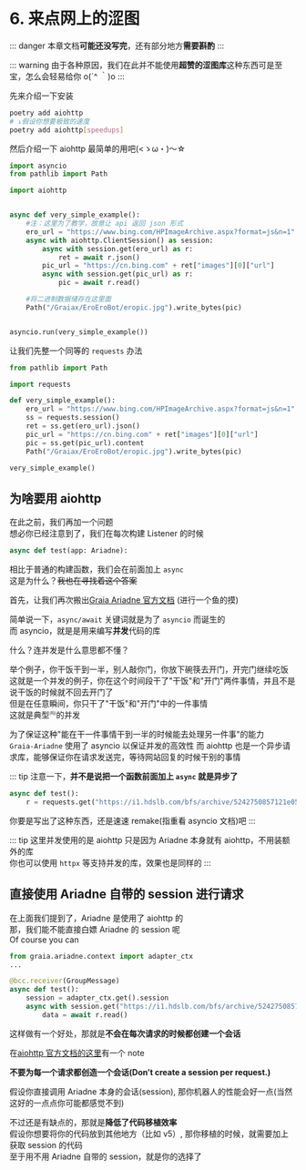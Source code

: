 # 6. 来点网上的涩图

::: danger
本章文档**可能还没写完**，还有部分地方**需要斟酌**
:::

::: warning
由于各种原因，我们在此并不能使用**超赞的涩图库**<Curtain type="warning">这种东西可是至宝，怎么会轻易给你 o(´^ ｀)o</Curtain>
:::

先来介绍一下安装

```bash
poetry add aiohttp
# ↓假设你想要极致的速度
poetry add aiohttp[speedups]
```

然后介绍一下 aiohttp 最简单的用吧(<ゝω・)～☆

```python
import asyncio
from pathlib import Path

import aiohttp


async def very_simple_example():
    #注：这里为了教学，故意让 api 返回 json 形式
    ero_url = "https://www.bing.com/HPImageArchive.aspx?format=js&n=1"
    async with aiohttp.ClientSession() as session:
        async with session.get(ero_url) as r:
            ret = await r.json()
        pic_url = "https://cn.bing.com" + ret["images"][0]["url"]
        async with session.get(pic_url) as r:
            pic = await r.read()

    #将二进制数据储存在这里面
    Path("/Graiax/EroEroBot/eropic.jpg").write_bytes(pic)


asyncio.run(very_simple_example())
```

让我们先整一个同等的 `requests` 办法

```python
from pathlib import Path

import requests

def very_simple_example():
    ero_url = "https://www.bing.com/HPImageArchive.aspx?format=js&n=1"
    ss = requests.session()
    ret = ss.get(ero_url).json()
    pic_url = "https://cn.bing.com" + ret["images"][0]["url"]
    pic = ss.get(pic_url).content
    Path("/Graiax/EroEroBot/eropic.jpg").write_bytes(pic)

very_simple_example()
```

## 为啥要用 aiohttp

在此之前，我们再加一个问题  
想必你已经注意到了，我们在每次构建 Listener 的时候

```python
async def test(app: Ariadne):
```

相比于普通的构建函数，我们会在前面加上 `async`  
这是为什么？~~我也在寻找着这个答案~~

首先，让我们再次搬出[Graia Ariadne 官方文档](https://graia-dev.readthedocs.io/zh_CN/latest/appendix/asyncio-intro/) (进行一个鱼的摸)

简单说一下，`async/await` 关键词就是为了 `asyncio` 而诞生的  
而 asyncio，就是是用来编写**并发**代码的库

什么？连并发是什么意思都不懂？

举个例子，你干饭干到一半，别人敲你门，你放下碗筷去开门，开完门继续吃饭  
这就是一个并发的例子，你在这个时间段干了"干饭"和"开门"两件事情，并且不是说干饭的时候就不回去开门了  
但是在任意瞬间，你只干了"干饭"和"开门"中的一件事情  
这就是典型<sup style="font-size:0.5em">(吗)</sup>的并发

为了保证这种"能在干一件事情干到一半的时候能去处理另一件事"的能力  
`Graia-Ariadne` 使用了 asyncio 以保证并发的高效性
而 aiohttp 也是一个异步请求库，能够保证你在请求发送完，等待网站回复的时候干别的事情

::: tip
注意一下，**并不是说把一个函数前面加上 `async` 就是异步了**

```python
async def test():
    r = requests.get("https://i1.hdslb.com/bfs/archive/5242750857121e05146d5d5b13a47a2a6dd36e98.jpg")
```

你要是写出了这种东西，还是速速 remake(指重看 asyncio 文档)吧
:::

::: tip
这里并发使用的是 aiohttp 只是因为 Ariadne 本身就有 aiohttp，不用装额外的库  
你也可以使用 `httpx` 等支持并发的库，效果也是同样的
:::

## 直接使用 Ariadne 自带的 session 进行请求

在上面我们提到了，Ariadne 是使用了 aiohttp 的  
那，我们能不能直接白嫖 Ariadne 的 session 呢  
Of course you can

```python
from graia.ariadne.context import adapter_ctx
...

@bcc.receiver(GroupMessage)
async def test():
    session = adapter_ctx.get().session
    async with session.get("https://i1.hdslb.com/bfs/archive/5242750857121e05146d5d5b13a47a2a6dd36e98.jpg") as r:
        data = await r.read()
```

这样做有一个好处，那就是**不会在每次请求的时候都创建一个会话**

在[aiohttp 官方文档的这里](https://docs.aiohttp.org/en/stable/client_quickstart.html#make-a-request)有一个 note

**不要为每一个请求都创造一个会话(Don’t create a session per request.)**

假设你直接调用 Ariadne 本身的会话(session), 那你机器人的性能会好一点(当然这好的一点点你可能都感觉不到)

不过还是有缺点的，那就是**降低了代码移植效率**  
假设你想要将你的代码放到其他地方（比如 v5）, 那你移植的时候，就需要加上获取 session 的代码  
至于用不用 Ariadne 自带的 session，就是你的选择了  
